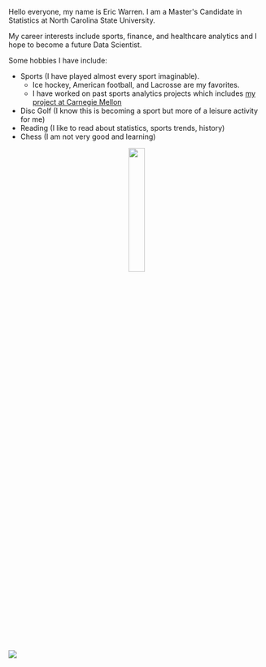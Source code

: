 Hello everyone, my name is Eric Warren. I am a Master's Candidate in Statistics at North Carolina State University. 

My career interests include sports, finance, and healthcare analytics and I hope to become a future Data Scientist.

Some hobbies I have include:
  + Sports (I have played almost every sport imaginable).
    + Ice hockey, American football, and Lacrosse are my favorites.
    + I have worked on past sports analytics projects which includes [my project at Carnegie Mellon](https://3foak4-eric-warren.shinyapps.io/nhl_player_projected_salaries/)
  + Disc Golf (I know this is becoming a sport but more of a leisure activity for me)
  + Reading (I like to read about statistics, sports trends, history)
  + Chess (I am not very good and learning)

<p align = "center"><img src= "https://github.com/ericwarren9/ericwarren9.github.io/blob/main/Eric%20Warren%20Headshot.png" width=25% height=25%></p>

![](https://github.com/ericwarren9/ericwarren9.github.io/blob/main/Eric%20Warren%20Headshot.png)
